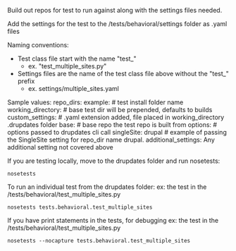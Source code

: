 
Build out repos for test to run against along with the settings files needed.

Add the settings for the test to the /tests/behavioral/settings folder as .yaml files

Naming conventions:

- Test class file start with the name "test_"
    - ex. "test_multiple_sites.py"
- Settings files are the name of the test class file above without the "test_" prefix
    - ex. settings/multiple_sites.yaml

Sample values:
repo_dirs:
   example: # test install folder name
     working_directory: # base test dir will be prepended, defaults to builds
     custom_settings: # .yaml extension added, file placed in working_directory .drupdates folder
     base: # base repo the test repo is built from
 options: # options passed to drupdates cli call
   singleSite: drupal # example of passing the SingleSite setting for repo_dir name drupal.
 additional_settings: Any additional setting not covered above

 If you are testing locally, move to the drupdates folder and run nosetests:

 ```
 nosetests
 ```

 To run an individual test from the drupdates folder:
 ex: the test in the <drupdates folder>/tests/behavioral/test_multiple_sites.py
 ```
nosetests tests.behavioral.test_multiple_sites
```

If you have print statements in the tests, for debugging
ex: the test in the <drupdates folder>/tests/behavioral/test_multiple_sites.py
```
nosetests --nocapture tests.behavioral.test_multiple_sites
```
